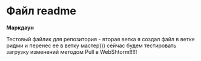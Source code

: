 # Файл readme

**Маркдаун**

Тестовый файлик для репозитория - вторая ветка
я создал файл в ветке ридми и перенес ее в ветку мастер)))
сейчас будем тестировать загрузку изменений методом Pull в WebShtorm!!!!!
